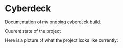 # Cyberdeck
Documentation of my ongoing cyberdeck build.

Cuurent state of the project:

Here is a picture of what the project looks like currently:

<insert pic1 here>
